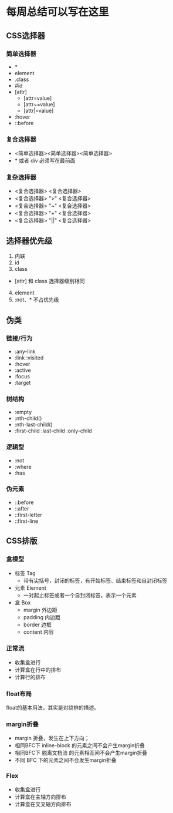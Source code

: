 # 每周总结可以写在这里

## CSS选择器
### 简单选择器
  - \*
  - element
  - .class
  - #id
  - [attr]
    - [attr=value]
    - [attr~=value]
    - [attr|=value]
  - :hover
  - ::before

### 复合选择器
  - <简单选择器><简单选择器><简单选择器> 
  - \* 或者 div 必须写在最前面

### 复杂选择器
  - <复合选择器> <sp> <复合选择器>
  - <复合选择器> ">"  <复合选择器>
  - <复合选择器> "~"  <复合选择器>
  - <复合选择器> "+"  <复合选择器>
  - <复合选择器> "||"  <复合选择器> 


## 选择器优先级
  1. 内联
  2. id
  3. class
  - [attr] 和 class 选择器级别相同
  4. element
  5. :not、\* 不占优先级

## 伪类

### 链接/行为
- :any-link
- :link :visited
- :hover
- :active
- :focus
- :target 
### 树结构
- :empty
- :nth-child()
- :nth-last-child()
- :first-child  :last-child :only-child 
### 逻辑型
- :not 
- :where
- :has

### 伪元素
- ::before
- ::after
- ::first-letter
- ::first-line 	

## CSS排版

### 盒模型

- 标签 Tag
  - 带有尖括号，封闭的标签，有开始标签、结束标签和自封闭标签
- 元素 Element
  - 一对起止标签或者一个自封闭标签，表示一个元素
- 盒 Box
  - margin 外边距
  - padding 内边距
  - border 边框
  - content 内容

### 正常流
- 收集盒进行
- 计算盒在行中的排布
- 计算行的排布

### float布局
float的基本用法，其实是对绕排的描述。

### margin折叠
- margin 折叠，发生在上下方向；
- 相同BFC下 inline-block 的元素之间不会产生margin折叠
- 相同BFC下 脱离文档流 的元素相互间不会产生margin折叠
- 不同 BFC 下的元素之间不会发生margin折叠

### Flex
- 收集盒进行
- 计算盒在主轴方向排布
- 计算盒在交叉轴方向排布